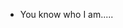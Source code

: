 - You know who I am.....
<!---
Nikhit-dodia/Nikhit-dodia is a ✨ special ✨ repository because its `README.md` (this file) appears on your GitHub profile.
You can click the Preview link to take a look at your changes.
--->
